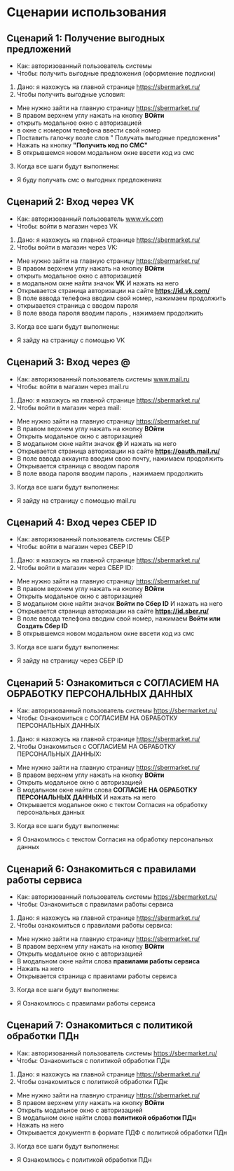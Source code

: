 # Сценарии использования

## Сценарий 1: Получение выгодных предложений
- Как: авторизованный пользователь системы
- Чтобы: получить выгодные предложения (оформление подписки)

1. Дано: я нахожусь на главной странице https://sbermarket.ru/
2. Чтобы получить выгодные условия:
- Мне нужно зайти на главную страницу https://sbermarket.ru/
- В правом верхнем углу нажать на кнопку  __ВОйти__ 
- открыть модальное окно с авторизацией
- в окне с номером телефона ввести свой номер
- Поставить галочку возле слов " Получать выгодные предложения"
- Нажать на кнопку __"Получить код по СМС"__
- В открывшемся новом модальном окне ввсети код из смс
3. Когда все шаги будут выполнены:
- Я буду получать смс о выгодных предложениях

## Сценарий 2: Вход через VK
- Как: авторизованный пользователь www.vk.com
- Чтобы: войти в магазин через VK

1. Дано: я нахожусь на главной странице https://sbermarket.ru/
2. Чтобы войти в магазин через VK:
- Мне нужно зайти на главную страницу https://sbermarket.ru/
- В правом верхнем углу нажать на кнопку  __ВОйти__ 
- открыть модальное окно с авторизацией
- в модальном окне найти значок __VK__  И нажать на него
- Открывается страница авторизации на сайте __https://id.vk.com/__ 
- В поле вввода телефона вводим свой номер, нажимаем продолжить
- открывается страница с вводом пароля
- В поле ввода пароля вводим пароль , нажимаем продолжить
3. Когда все шаги будут выполнены:
- Я зайду на страницу с помощью VK

## Сценарий 3: Вход через @
- Как: авторизованный пользователь системы www.mail.ru
- Чтобы: войти в магазин через mail.ru

1. Дано: я нахожусь на главной странице https://sbermarket.ru/
2. Чтобы войти в магазин через mail:
- Мне нужно зайти на главную страницу https://sbermarket.ru/
- В правом верхнем углу нажать на кнопку  __ВОйти__ 
- Открыть модальное окно с авторизацией
- В модальном окне найти значок __@__  И нажать на него
- Открывается страница авторизации на сайте __https://oauth.mail.ru/__ 
- В поле вввода аккаунта вводим свою почту, нажимаем продолжить
- Открывается страница с вводом пароля
- В поле ввода пароля вводим пароль , нажимаем продолжить
3. Когда все шаги будут выполнены:
- Я зайду на страницу с помощью mail.ru

## Сценарий 4: Вход через СБЕР ID
- Как: авторизованный пользователь системы СБЕР
- Чтобы: войти в магазин через СБЕР ID

1. Дано: я нахожусь на главной странице https://sbermarket.ru/
2. Чтобы войти в магазин через СБЕР ID:
- Мне нужно зайти на главную страницу https://sbermarket.ru/
- В правом верхнем углу нажать на кнопку  __ВОйти__ 
- Открыть модальное окно с авторизацией
- В модальном окне найти значок __Войти по Сбер ID__  И нажать на него
- Открывается страница авторизации на сайте __https://id.sber.ru/__ 
- В поле вввода телефона вводим свой номер, нажимаем __Войти или Создать Сбер ID__
- В открывшемся новом модальном окне ввсети код из смс
3. Когда все шаги будут выполнены:
- Я зайду на страницу через СБЕР ID

## Сценарий 5: Ознакомиться с СОГЛАСИЕМ НА ОБРАБОТКУ ПЕРСОНАЛЬНЫХ ДАННЫХ
- Как: авторизованный пользователь системы https://sbermarket.ru/
- Чтобы: Ознакомиться с СОГЛАСИЕМ НА ОБРАБОТКУ ПЕРСОНАЛЬНЫХ ДАННЫХ

1. Дано: я нахожусь на главной странице https://sbermarket.ru/
2. Чтобы Ознакомиться с СОГЛАСИЕМ НА ОБРАБОТКУ ПЕРСОНАЛЬНЫХ ДАННЫХ:
- Мне нужно зайти на главную страницу https://sbermarket.ru/
- В правом верхнем углу нажать на кнопку  __ВОйти__ 
- Открыть модальное окно с авторизацией
- В модальном окне найти слова __СОГЛАСИЕ НА ОБРАБОТКУ ПЕРСОНАЛЬНЫХ ДАННЫХ__  И нажать на него
- Открывается модальное окно с тектом Согласия на обработку персональных данных
3. Когда все шаги будут выполнены:
- Я Ознакомлюсь с текстом Согласия на обработку персональных данных

## Сценарий 6: Ознакомиться с правилами работы сервиса
- Как: авторизованный пользователь системы https://sbermarket.ru/
- Чтобы: Ознакомиться с правилами работы сервиса

1. Дано: я нахожусь на главной странице https://sbermarket.ru/
2. Чтобы ознакомиться с правилами работы сервиса:
- Мне нужно зайти на главную страницу https://sbermarket.ru/
- В правом верхнем углу нажать на кнопку  __ВОйти__ 
- Открыть модальное окно с авторизацией
- В модальном окне найти слова __правилами работы сервиса__  
- Нажать на него
- Открывается страница с правилами работы сервиса
3. Когда все шаги будут выполнены:
- Я Ознакомлюсь с правилами работы сервиса

## Сценарий 7: Ознакомиться с политикой обработки ПДн
- Как: авторизованный пользователь системы https://sbermarket.ru/
- Чтобы: Ознакомиться с политикой обработки ПДн

1. Дано: я нахожусь на главной странице https://sbermarket.ru/
2. Чтобы ознакомиться с политикой обработки ПДн:
- Мне нужно зайти на главную страницу https://sbermarket.ru/
- В правом верхнем углу нажать на кнопку  __ВОйти__ 
- Открыть модальное окно с авторизацией
- В модальном окне найти слова __политикой обработки ПДн__  
- Нажать на него
- Открывается документп в формате ПДФ с политикой обработки ПДн
3. Когда все шаги будут выполнены:
- Я Ознакомлюсь с политикой обработки ПДн